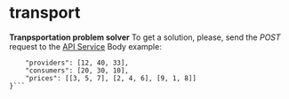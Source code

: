 # transport
**Tranpsportation problem solver**
To get a solution, please, send the *POST* request to the [API Service](https://stormy-eyrie-45988.herokuapp.com/transport/)
Body example:
```{
	"providers": [12, 40, 33],
	"consumers": [20, 30, 10],
	"prices": [[3, 5, 7], [2, 4, 6], [9, 1, 8]]
}```
